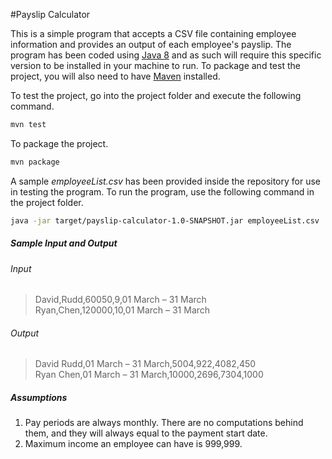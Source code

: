 #Payslip Calculator

This is a simple program that accepts a CSV file containing employee information and provides an output of each employee's payslip. The program has been coded using [Java 8](http://www.oracle.com/technetwork/java/javase/downloads/jdk8-downloads-2133151.html) and as such will require this specific version to be installed in your machine to run. To package and test the project, you will also need to have [Maven](https://maven.apache.org/guides/getting-started/maven-in-five-minutes.html) installed.

To test the project, go into the project folder and execute the following command.
```sh
mvn test
```

To package the project.
```sh
mvn package
```

A sample _employeeList.csv_ has been provided inside the repository for use in testing the program. To run the program, use the following command in the project folder.
```sh
java -jar target/payslip-calculator-1.0-SNAPSHOT.jar employeeList.csv
```

##### Sample Input and Output
###### Input  

>David,Rudd,60050,9,01 March – 31 March  
>Ryan,Chen,120000,10,01 March – 31 March  

###### Output  

>David Rudd,01 March – 31 March,5004,922,4082,450  
>Ryan Chen,01 March – 31 March,10000,2696,7304,1000  

##### Assumptions
1. Pay periods are always monthly. There are no computations behind them, and they will always equal to the payment start date.
2. Maximum income an employee can have is 999,999.
